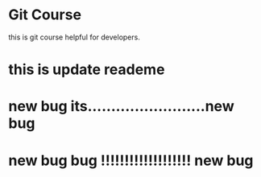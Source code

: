 # Git Course

this is git course helpful for developers.

# this is update reademe

# new bug its.........................new bug

# new bug bug !!!!!!!!!!!!!!!!!!! new bug
